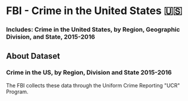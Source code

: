 # FBI - Crime in the United States 🇺🇸
### Includes: Crime in the United States, by Region, Geographic Division, and State, 2015-2016

## About Dataset
### Crime in the US, by Region, Division and State 2015-2016
The FBI collects these data through the Uniform Crime Reporting "UCR" Program.

